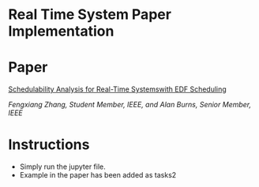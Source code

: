# Real Time System Paper Implementation

# Paper

[Schedulability Analysis for Real-Time Systemswith EDF Scheduling](https://ieeexplore.ieee.org/iel5/12/5176044/04815215.pdf)

*Fengxiang Zhang, Student Member, IEEE, and Alan Burns, Senior Member, IEEE*

# Instructions

- Simply run the jupyter file.
- Example in the paper has been added as tasks2
